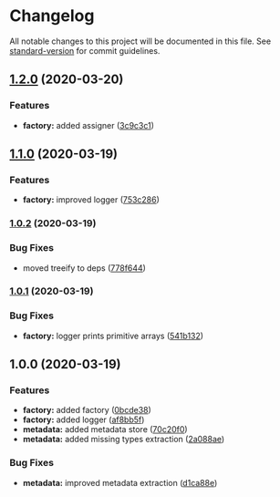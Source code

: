 # Changelog

All notable changes to this project will be documented in this file. See [standard-version](https://github.com/conventional-changelog/standard-version) for commit guidelines.

## [1.2.0](https://github.com/CyriacBr/class-fixtures-factory/compare/v1.1.0...v1.2.0) (2020-03-20)


### Features

* **factory:** added assigner ([3c9c3c1](https://github.com/CyriacBr/class-fixtures-factory/commit/3c9c3c1768b55a7f3bd8a674daab5d8fb04ecdbb))

## [1.1.0](https://github.com/CyriacBr/class-fixtures-factory/compare/v1.0.2...v1.1.0) (2020-03-19)


### Features

* **factory:** improved logger ([753c286](https://github.com/CyriacBr/class-fixtures-factory/commit/753c28650c3bc7bebd35b86a8c45a5b2925f5a8a))

### [1.0.2](https://github.com/CyriacBr/class-fixtures-factory/compare/v1.0.1...v1.0.2) (2020-03-19)


### Bug Fixes

* moved treeify to deps ([778f644](https://github.com/CyriacBr/class-fixtures-factory/commit/778f644c9eff642114fde2a329b880d27b18cfa0))

### [1.0.1](https://github.com/CyriacBr/class-fixtures-factory/compare/v1.0.0...v1.0.1) (2020-03-19)


### Bug Fixes

* **factory:** logger prints primitive arrays ([541b132](https://github.com/CyriacBr/class-fixtures-factory/commit/541b1329739c6253523a76ce3395d00ae4769748))

## 1.0.0 (2020-03-19)


### Features

* **factory:** added factory ([0bcde38](https://github.com/CyriacBr/class-fixtures-factory/commit/0bcde383ca75f22383283f8b326b34d00dfbf104))
* **factory:** added logger ([af8bb5f](https://github.com/CyriacBr/class-fixtures-factory/commit/af8bb5f983a31580f689d10987ef3e3524219ad1))
* **metadata:** added metadata store ([70c20f0](https://github.com/CyriacBr/class-fixtures-factory/commit/70c20f051505c34c495056185fa6026b1dd29ed3))
* **metadata:** added missing types extraction ([2a088ae](https://github.com/CyriacBr/class-fixtures-factory/commit/2a088aedb69a99d95486ee7cb6dcbe9ec56e87ec))


### Bug Fixes

* **metadata:** improved metadata extraction ([d1ca88e](https://github.com/CyriacBr/class-fixtures-factory/commit/d1ca88e70c4358735054a31b426f89cac9d9407d))
